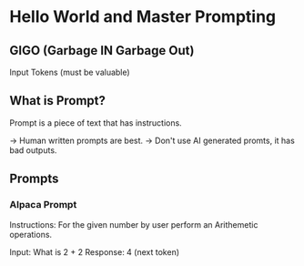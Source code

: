 # Hello World and Master Prompting

## GIGO (Garbage IN Garbage Out)

Input Tokens (must be valuable)

## What is Prompt?

Prompt is a piece of text that has instructions.

-> Human written prompts are best.
-> Don't use AI generated promts, it has bad outputs.

## Prompts

### Alpaca Prompt

Instructions:
For the given number by user perform an Arithemetic operations.

Input: What is 2 + 2
Response: 4 (next token)



